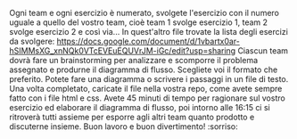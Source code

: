 Ogni team e ogni esercizio è numerato, svolgete l'esercizio con il numero uguale a quello del vostro team, cioè team 1 svolge esercizio 1, team 2 svolge esercizio 2 e così via...
In quest'altro file trovate la lista degli esercizi da svolgere: https://docs.google.com/document/d/1vbartx0ar-hSIMMsXG_xnNQk0VTcEVEuEQUVrJM-iGc/edit?usp=sharing
Ciascun team dovrà fare un brainstorming per analizzare e scomporre il problema assegnato e produrne il diagramma di flusso. Scegliete voi il formato che preferito. Potete fare una diagramma o scrivere i passaggi in un file di testo.
Una volta completato, caricate il file nella vostra repo, come avete sempre fatto con i file html e css.
Avete 45 minuti di tempo per ragionare sul vostro esercizio ed elaborare il diagramma di flusso, poi intorno alle 16:15 ci si ritroverà tutti assieme per esporre agli altri team quanto prodotto e discuterne insieme.
Buon lavoro e buon divertimento! :sorriso: